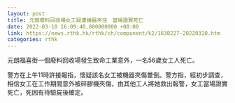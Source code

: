 ```yaml
---
layout: post
title: 元朗廢料回收場女工疑遭機器夾住　當場證實死亡
date: 2022-03-10 16:09:40.000000000 +08:00
link: https://news.rthk.hk/rthk/ch/component/k2/1638227-20220310.htm
categories: rthk
---
```


元朗福喜街一個廢料回收場發生致命工業意外，一名56歲女工人死亡。

警方在上午11時許接報指，懷疑該名女工被機器夾傷暈倒。警方指，經初步調查，相信女工在工作期間意外被碎膠機夾傷，由其他工人將她救出報警，女工當場證實死亡，死因有待驗屍後確定。
